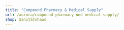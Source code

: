 ```yaml
---
title: "Compound Pharmacy & Medical Supply"
url: /aurora/compound-pharmacy-und-medical-supply/
shop: Sanitätshaus
---
```

